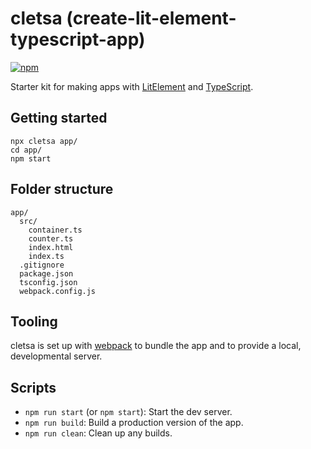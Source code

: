# cletsa (create-lit-element-typescript-app)
[![npm](https://img.shields.io/npm/v/cletsa.svg)](https://www.npmjs.com/package/cletsa)

Starter kit for making apps with [LitElement](https://lit-element.polymer-project.org/) and [TypeScript](https://www.typescriptlang.org/).

## Getting started
```
npx cletsa app/
cd app/
npm start
```

## Folder structure
```
app/
  src/
    container.ts
    counter.ts
    index.html
    index.ts
  .gitignore
  package.json
  tsconfig.json
  webpack.config.js
```

## Tooling
cletsa is set up with [webpack](https://webpack.js.org/) to bundle the app and to provide a local, developmental server.

## Scripts
- `npm run start` (or `npm start`): Start the dev server.
- `npm run build`: Build a production version of the app.
- `npm run clean`: Clean up any builds.
